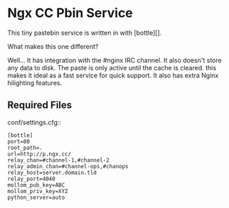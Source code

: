 # Ngx CC Pbin Service

This tiny pastebin service is written in with [bottle][].

What makes this one different?

Well... It has integration with the #nginx IRC channel. It also doesn't store
any data to disk. The paste is only active until the cache is cleared. this
makes it ideal as a fast service for quick support. It also has extra Nginx
hilighting features.

Required Files
--------------

conf/settings.cfg::

    [bottle]
    port=80
    root_path=.
    url=http://p.ngx.cc/
    relay_chan=#channel-1,#channel-2
    relay_admin_chan=#channel-ops,#chanops
    relay_host=server.domain.tld
    relay_port=4040
    mollom_pub_key=ABC
    mollom_priv_key=XYZ
    python_server=auto
